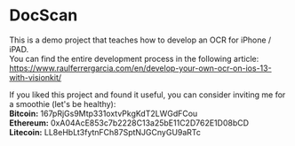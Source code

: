 # DocScan
This is a demo project that teaches how to develop an OCR for iPhone / iPAD.  
You can find the entire development process in the following article:  
https://www.raulferrergarcia.com/en/develop-your-own-ocr-on-ios-13-with-visionkit/

If you liked this project and found it useful, you can consider inviting me for a smoothie (let's be healthy):  
**Bitcoin:** 167pRjGs9Mtp331oxtvPkgKdT2LWGdFCou  
**Ethereum:** 0xA04AcE853c7b2228C13a25bE11C2D762E1D08bCD  
**Litecoin:** LL8eHbLt3fytnFCh87SptNJGCnyGU9aRTc  
